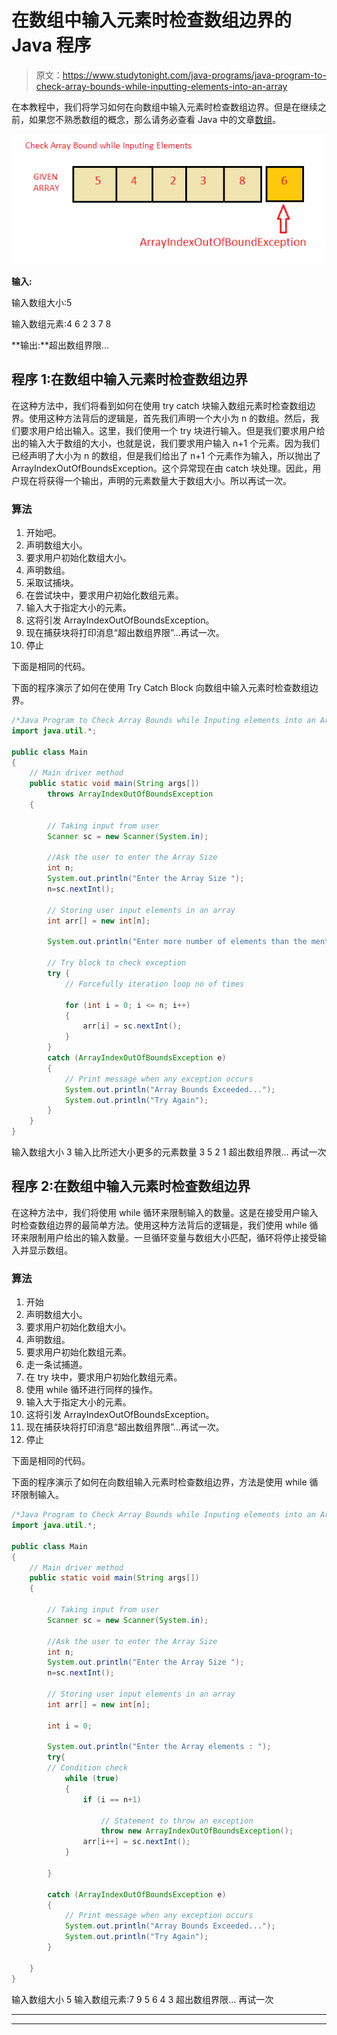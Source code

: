 # 在数组中输入元素时检查数组边界的 Java 程序

> 原文：<https://www.studytonight.com/java-programs/java-program-to-check-array-bounds-while-inputting-elements-into-an-array>

在本教程中，我们将学习如何在向数组中输入元素时检查数组边界。但是在继续之前，如果您不熟悉数组的概念，那么请务必查看 Java 中的文章[数组](https://www.studytonight.com/java/array.php)。

![](img/ae18c9933db8f49cc8c85d5da3048e89.png)

**输入:**

输入数组大小:5

输入数组元素:4 6 2 3 7 8

**输出:**超出数组界限...

## 程序 1:在数组中输入元素时检查数组边界

在这种方法中，我们将看到如何在使用 try catch 块输入数组元素时检查数组边界。使用这种方法背后的逻辑是，首先我们声明一个大小为 n 的数组。然后，我们要求用户给出输入。这里，我们使用一个 try 块进行输入。但是我们要求用户给出的输入大于数组的大小，也就是说，我们要求用户输入 n+1 个元素。因为我们已经声明了大小为 n 的数组，但是我们给出了 n+1 个元素作为输入，所以抛出了 ArrayIndexOutOfBoundsException。这个异常现在由 catch 块处理。因此，用户现在将获得一个输出，声明的元素数量大于数组大小。所以再试一次。

### 算法

1.  开始吧。
2.  声明数组大小。
3.  要求用户初始化数组大小。
4.  声明数组。
5.  采取试捕块。
6.  在尝试块中，要求用户初始化数组元素。
7.  输入大于指定大小的元素。
8.  这将引发 ArrayIndexOutOfBoundsException。
9.  现在捕获块将打印消息“超出数组界限”...再试一次。
10.  停止

下面是相同的代码。

下面的程序演示了如何在使用 Try Catch Block 向数组中输入元素时检查数组边界。

```java
/*Java Program to Check Array Bounds while Inputing elements into an Array*/
import java.util.*; 

public class Main 
{ 
    // Main driver method 
    public static void main(String args[]) 
        throws ArrayIndexOutOfBoundsException 
    { 

        // Taking input from user 
        Scanner sc = new Scanner(System.in); 

        //Ask the user to enter the Array Size
        int n;
        System.out.println("Enter the Array Size ");
        n=sc.nextInt();

        // Storing user input elements in an array 
        int arr[] = new int[n]; 

        System.out.println("Enter more number of elements than the mentioned size ");

        // Try block to check exception 
        try { 
            // Forcefully iteration loop no of times 

            for (int i = 0; i <= n; i++) 
            { 
                arr[i] = sc.nextInt(); 
            } 
        } 
        catch (ArrayIndexOutOfBoundsException e) 
        { 
            // Print message when any exception occurs 
            System.out.println("Array Bounds Exceeded..."); 
            System.out.println("Try Again"); 
        } 
    } 
}
```

输入数组大小 3
输入比所述大小更多的元素数量
3 5 2 1
超出数组界限...
再试一次

## 程序 2:在数组中输入元素时检查数组边界

在这种方法中，我们将使用 while 循环来限制输入的数量。这是在接受用户输入时检查数组边界的最简单方法。使用这种方法背后的逻辑是，我们使用 while 循环来限制用户给出的输入数量。一旦循环变量与数组大小匹配，循环将停止接受输入并显示数组。

### 算法

1.  开始
2.  声明数组大小。
3.  要求用户初始化数组大小。
4.  声明数组。
5.  要求用户初始化数组元素。
6.  走一条试捕道。
7.  在 try 块中，要求用户初始化数组元素。
8.  使用 while 循环进行同样的操作。
9.  输入大于指定大小的元素。
10.  这将引发 ArrayIndexOutOfBoundsException。
11.  现在捕获块将打印消息“超出数组界限”...再试一次。
12.  停止

下面是相同的代码。

下面的程序演示了如何在向数组输入元素时检查数组边界，方法是使用 while 循环限制输入。

```java
/*Java Program to Check Array Bounds while Inputing elements into an Array*/
import java.util.*; 

public class Main 
{ 
    // Main driver method 
    public static void main(String args[]) 
    { 

        // Taking input from user 
        Scanner sc = new Scanner(System.in); 

        //Ask the user to enter the Array Size
        int n;
        System.out.println("Enter the Array Size ");
        n=sc.nextInt();

        // Storing user input elements in an array 
        int arr[] = new int[n]; 

        int i = 0; 

        System.out.println("Enter the Array elements : "); 
        try{
        // Condition check 
            while (true) 
            { 
                if (i == n+1) 

                    // Statement to throw an exception 
                    throw new ArrayIndexOutOfBoundsException(); 
                arr[i++] = sc.nextInt(); 
            } 

        }

        catch (ArrayIndexOutOfBoundsException e) 
        { 
            // Print message when any exception occurs 
            System.out.println("Array Bounds Exceeded..."); 
            System.out.println("Try Again"); 
        } 

    } 
}
```

输入数组大小 5
输入数组元素:7 9 5 6 4 3
超出数组界限...
再试一次

* * *

* * *